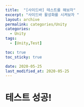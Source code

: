 ```yaml
---
title:  "[사이드바] 테스트를 해보자"
excerpt: "사이드바 활성화를 시켜보자 "
layout: archive
permalink: categories/Unity
categories:
  - Unity
tags:
  - [Unity,Test]

toc: true
toc_sticky: true

date: 2020-05-25
last_modified_at: 2020-05-25
---
```


# 테스트 성공!
